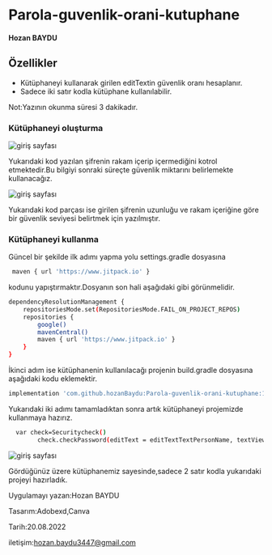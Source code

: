 # Parola-guvenlik-orani-kutuphane
#### Hozan BAYDU

## Özellikler


- Kütüphaneyi kullanarak girilen editTextin güvenlik oranı hesaplanır.
- Sadece iki satır kodla kütüphane kullanılabilir.

Not:Yazının okunma süresi 3 dakikadır.

### Kütüphaneyi oluşturma

![giriş sayfası](https://miro.medium.com/max/786/1*P93uc5vGSEm66Y5ig64VDQ.webp)

Yukarıdaki kod yazılan şifrenin rakam içerip içermediğini kotrol etmektedir.Bu bilgiyi sonraki süreçte güvenlik miktarını belirlemekte kullanacağız.

![giriş sayfası](https://miro.medium.com/max/786/1*0OlpGIMgmDQ_pqEs_QVDXw.webp)

Yukarıdaki kod parçası ise girilen şifrenin uzunluğu ve rakam içeriğine göre bir güvenlik seviyesi belirtmek için yazılmıştır.

### Kütüphaneyi kullanma

Güncel bir şekilde ilk adımı yapma yolu settings.gradle dosyasına

```sh
 maven { url 'https://www.jitpack.io' }
```

kodunu yapıştırmaktır.Dosyanın son hali aşağıdaki gibi görünmelidir.

```sh
dependencyResolutionManagement {
    repositoriesMode.set(RepositoriesMode.FAIL_ON_PROJECT_REPOS)
    repositories {
        google()
        mavenCentral()
        maven { url 'https://www.jitpack.io' }
    }
}
```

İkinci adım ise kütüphanenin kullanılacağı projenin build.gradle dosyasına aşağıdaki kodu eklemektir.

```sh
implementation 'com.github.hozanBaydu:Parola-guvenlik-orani-kutuphane:1.1.0'
```

Yukarıdaki iki adımı tamamladıktan sonra artık kütüphaneyi projemizde kullanmaya hazırız.

```sh
  var check=Securitycheck()
        check.checkPassword(editText = editTextTextPersonName, textView = textView2)
```


![giriş sayfası](https://miro.medium.com/max/540/1*Q-P8DfFss2MqxTa9wESFhQ.gif)

Gördüğünüz üzere kütüphanemiz sayesinde,sadece 2 satır kodla yukarıdaki projeyi hazırladık.


  

Uygulamayı yazan:Hozan BAYDU

Tasarım:Adobexd,Canva

Tarih:20.08.2022

iletişim:hozan.baydu3447@gmail.com
